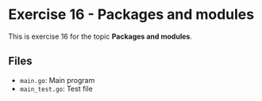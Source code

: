 # Exercise 16 - Packages and modules

This is exercise 16 for the topic **Packages and modules**.

## Files
- `main.go`: Main program
- `main_test.go`: Test file
